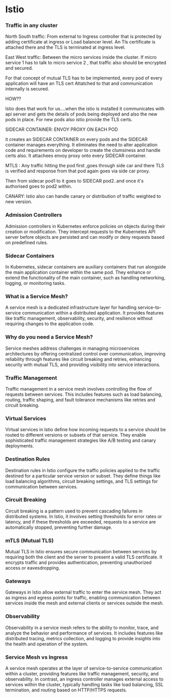 # Istio



### Traffic in any cluster 
North South traffic:
From external to Ingress controller that is protected by adding certificate at ingress or Load balancer level. An Tls certificate is attached there and the TLS is terminated at ingress level.

East West traffic:
Between the micro services inside the cluster.
If micro service 1 has to talk to micro service 2 , that traffic also should be encrypted and secured.

For that concept of mutual TLS has to be implemented, every pod of every application will have an TLS cert Attatched to that and communication internally is secured.

HOW??

Istio does that work for us....when the istio is installed it communicates with api server and gets the details of pods being deployed and also the new pods in place. For new pods also istio provide the TLS certs.

SIDECAR CONTAINER:
ENVOY PROXY ON EACH POD

it creates an SIDECAR CONTAINER on every pods and the SIDECAR container manages everything.
It eliminates the need to alter application code and requirements on developer to create the clumsiness and handle certs also.
It attachees envoy proxy onto every SIDECAR container.

MTLS :
Any traffic hitting the pod first ,goes through side car and there TLS is verified and response from that pod again goes via side car proxy.

Then from sidecar pod1 to it goes to SIDECAR pod2..and once it's authorised goes to pod2 within.

CANARY:
Istio also can handle canary or distribution of traffic weighted to new version.



### Admission Controllers

Admission controllers in Kubernetes enforce policies on objects during their creation or modification. They intercept requests to the Kubernetes API server before objects are persisted and can modify or deny requests based on predefined rules.

### Sidecar Containers

In Kubernetes, sidecar containers are auxiliary containers that run alongside the main application container within the same pod. They enhance or extend the functionality of the main container, such as handling networking, logging, or monitoring tasks.

### What is a Service Mesh?

A service mesh is a dedicated infrastructure layer for handling service-to-service communication within a distributed application. It provides features like traffic management, observability, security, and resilience without requiring changes to the application code.

### Why do you need a Service Mesh?

Service meshes address challenges in managing microservices architectures by offering centralized control over communication, improving reliability through features like circuit breaking and retries, enhancing security with mutual TLS, and providing visibility into service interactions.

### Traffic Management

Traffic management in a service mesh involves controlling the flow of requests between services. This includes features such as load balancing, routing, traffic shaping, and fault tolerance mechanisms like retries and circuit breaking.

### Virtual Services

Virtual services in Istio define how incoming requests to a service should be routed to different versions or subsets of that service. They enable sophisticated traffic management strategies like A/B testing and canary deployments.

### Destination Rules

Destination rules in Istio configure the traffic policies applied to the traffic destined for a particular service version or subset. They define things like load balancing algorithms, circuit breaking settings, and TLS settings for communication between services.

### Circuit Breaking

Circuit breaking is a pattern used to prevent cascading failures in distributed systems. In Istio, it involves setting thresholds for error rates or latency, and if these thresholds are exceeded, requests to a service are automatically stopped, preventing further damage.

### mTLS (Mutual TLS)

Mutual TLS in Istio ensures secure communication between services by requiring both the client and the server to present a valid TLS certificate. It encrypts traffic and provides authentication, preventing unauthorized access or eavesdropping.

### Gateways

Gateways in Istio allow external traffic to enter the service mesh. They act as ingress and egress points for traffic, enabling communication between services inside the mesh and external clients or services outside the mesh.

### Observability

Observability in a service mesh refers to the ability to monitor, trace, and analyze the behavior and performance of services. It includes features like distributed tracing, metrics collection, and logging to provide insights into the health and operation of the system.

### Service Mesh vs Ingress

A service mesh operates at the layer of service-to-service communication within a cluster, providing features like traffic management, security, and observability. In contrast, an ingress controller manages external access to services within the cluster, typically handling tasks like load balancing, SSL termination, and routing based on HTTP/HTTPS requests.


